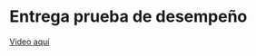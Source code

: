 <!DOCTYPE html>
<html lang="es">
<body>
    <h1>Entrega prueba de desempeño</h1>
    <p><a href="https://alumnosuady-my.sharepoint.com/:v:/g/personal/a19204219_alumnos_uady_mx/EYUhRSO4HndKoRp7rW-QAk8BmKR35vPWOb8SxMp0s7Wkhw?nav=eyJyZWZlcnJhbEluZm8iOnsicmVmZXJyYWxBcHAiOiJPbmVEcml2ZUZvckJ1c2luZXNzIiwicmVmZXJyYWxBcHBQbGF0Zm9ybSI6IldlYiIsInJlZmVycmFsTW9kZSI6InZpZXciLCJyZWZlcnJhbFZpZXciOiJNeUZpbGVzTGlua0RpcmVjdCJ9fQ&e=02vMNh">Video aquí</a></p>
</body>
</html>
